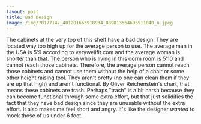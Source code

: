 ```yaml
---
layout: post
title: Bad Design
image: /img/70177147_401201663918934_889813564695511040_n.jpeg
---
```


The cabinets at the very top of this shelf have a bad design. They are located way too high up for the average person to use. The average man in the USA is 5'9 according to verywellfit.com and the average woman is shorter than that. The person who is living in this dorm room is 5'10 and cannot reach those cabinets. Therefore, the average person cannot reach those cabinets and cannot use them without the help of a chair or some other height raising tool. They aren't pretty (no one can clean them if they are up that high) and aren't functional. By Oliver Reichenstein's chart, that means these cabinets are trash. Perhaps "trash" is a bit harsh because they can become functional through some extra effort, but that just solidifies the fact that they have bad design since they are unusable without the extra effort. It also makes me feel short and angry. It's like the designer _wanted_ to mock those of us under 6 foot.
